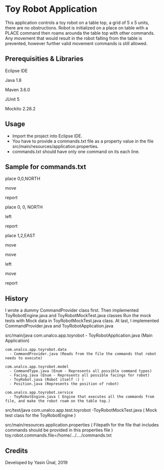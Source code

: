 # Toy Robot Application

This application controls a toy robot on a table top, a grid of 5 x 5 units, there are no obstructions. 
Robot is initialized on a place on table with a PLACE command then roams arounda the table top with other commands.
Any movement that would result in the robot falling from the table is prevented, 
however further valid movement commands is still allowed.

## Prerequisities & Libraries

Eclipse IDE

Java 1.8

Maven 3.6.0

JUnit 5

Mockito 2.28.2

## Usage

- Import the project into Eclipse IDE.
- You have to provide a commands.txt file as a property value in the file src/main/resources/application.properties. 
- commands.txt should have only one command on its each line.

## Sample for commands.txt
place 0,0,NORTH

move

report

place 0, 0, NORTH

left

report

place 1,2,EAST

move

move

left

move

report

## History

I wrote a dummy CommandProvider class first.
Then implemented ToyRobotEngine.java and ToyRobotMockTest.java classes
Run the mock tests with Mock data in ToyRobotMockTest.java class.
At last, I implemented CommandProvider.java and ToyRobotApplication.java

src/main/java
    com.unalco.app.toyrobot
      - ToyRobotApplication.java (Main Application)

    com.unalco.app.toyrobot.data
      - CommandProvider.java (Reads from the file the commands that robot needs to execute)

    com.unalco.app.toyrobot.model
      - CommandType.java (Enum - Represents all possible command types)
      - Facing.java (Enum - Represents all possible facings for robot)
      - ToyRobot.java (Robot itself :) )
      - Position.java (Represents the position of robot)

    com.unalco.app.toyrobot.service
      - ToyRobotEngine.java ( Engine that executes all the commands from file, and make the robot roam on the table top.)

src/test/java
    com.unalco.app.test.toyrobot
      -ToyRobotMockTest.java ( Mock test class for the ToyRobotEngine ) 
      
src/main/resources
    application.properties ( Filepath for the file that includes commands should be provided in this properties file )
    toy.robot.commands.file=/home/.../..../commands.txt

## Credits

Developed by Yasin Ünal, 2019
